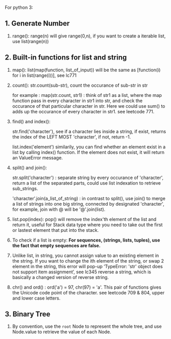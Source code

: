 For python 3:

## 1. Generate Number
1. range(): range(n) will give range(0,n), if you want to create a iterable list, use list(range(n))


## 2. Built-in functions for list and string
1. map(): list(map(function, list_of_input)) will be the same as [function(i) for i in list(range(i))], see lc771
2. count(): str.count(sub-str), count the occurance of sub-str in str

      for example :
      map(str.count, str1) : think of str1 as a list, where the map function pass in every character in str1 into str, and check the occurance of that particular character in str. Here we could use sum() to adds up the occurance of every character in str1. see leetcode 771.

3. find() and index(): 

	str.find('character'), see if a character lies inside a string, if exist, returns the index of the LEFT MOST 'character', if not, return -1.

	list.index('element') similarily, you can find whether an element exist in a list by calling index() function. If the element does not exist, it will return an ValueError message.

4. split() and join():

	str.split('character') : separate string by every occurance of 'character', return a list of the separated parts, could use list indexation to retrieve sub_strings.

	'character'.join(a_list_of_string) : in contrast to split(), use join() to merge a list of strings into one big string, connected by designated 'character', for example, join with @ will be '@'.join(list).

5. list.pop(index): pop() will remove the index'th element of the list and return it, useful for Stack data type where you need to take out the first or lastest element that put into the stack.

6. To check if a list is empty: **For sequences, (strings, lists, tuples), use the fact that empty sequences are false.** 

7. Unlike list, in string, you cannot assign value to an existing element in the string. If you want to change the ith element of the string, or swap 2 element in the string, this error will pop-up ‘TypeError: 'str' object does not support item assignment’, see lc345 reverse a string, which is basically a changed version of reverse string.

8. chr() and ord() : ord('a') = 97, chr(97) = 'a'. This pair of functions gives the Unicode code point of the character. see leetcode 709 & 804, upper and lower case letters.

## 3. Binary Tree
1. By convention, use the `root` Node to represent the whole tree, and use Node.value to retrieve the value of each Node.





   
          

